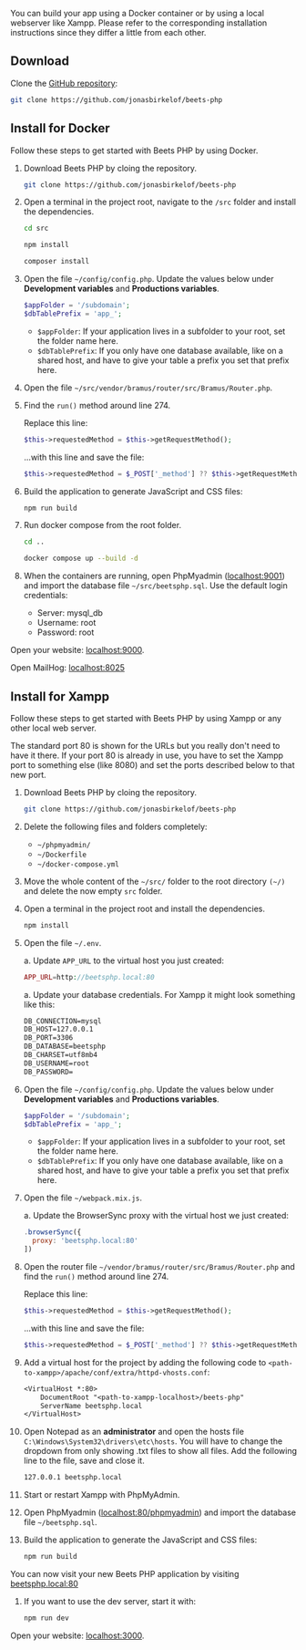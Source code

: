You can build your app using a Docker container or by using a local webserver like Xampp. Please refer to the corresponding installation instructions since they differ a little from each other.

## Download

Clone the [GitHub repository](https://github.com/jonasbirkelof/beets-php):

```bash
git clone https://github.com/jonasbirkelof/beets-php
```

## Install for Docker

Follow these steps to get started with Beets PHP by using Docker.

1. Download Beets PHP by cloing the repository.

    ```bash
    git clone https://github.com/jonasbirkelof/beets-php
    ```

1. Open a terminal in the project root, navigate to the `/src` folder and install the dependencies.
    ```bash
    cd src
    ```

    ```bash
    npm install
    ```
    
    ```bash
    composer install
    ```

1. Open the file `~/config/config.php`. Update the values below under **Development variables** and **Productions variables**.

    ```php title="Example"
    $appFolder = '/subdomain';
	$dbTablePrefix = 'app_';
    ```

    - `$appFolder`: If your application lives in a subfolder to your root, set the folder name here.
    - `$dbTablePrefix`: If you only have one database available, like on a shared host, and have to give your table a prefix you set that prefix here.
    
1. Open the file `~/src/vendor/bramus/router/src/Bramus/Router.php`.

1. Find the `run()` method around line 274. 

    Replace this line:

    ```php
    $this->requestedMethod = $this->getRequestMethod();
    ```

    ...with this line and save the file:

    ```php
    $this->requestedMethod = $_POST['_method'] ?? $this->getRequestMethod();
    ```

1. Build the application to generate JavaScript and CSS files:

    ```bash
    npm run build
    ```

1. Run docker compose from the root folder.

    ```bash
    cd ..
    ```

    ```bash
    docker compose up --build -d
    ```

1. When the containers are running, open PhpMyadmin ([localhost:9001](http://localhost:9001)) and import the database file `~/src/beetsphp.sql`. Use the default login credentials:

    - Server: mysql_db
    - Username: root
    - Password: root

Open your website: [localhost:9000](http://localhost:9000).

Open MailHog: [localhost:8025](http://localhost:8025)

## Install for Xampp

Follow these steps to get started with Beets PHP by using Xampp or any other local web server.

The standard port 80 is shown for the URLs but you really don't need to have it there. If your port 80 is already in use, you have to set the Xampp port to something else (like 8080) and set the ports described below to that new port.

1. Download Beets PHP by cloing the repository.

    ```bash
    git clone https://github.com/jonasbirkelof/beets-php
    ```

1. Delete the following files and folders completely:

	- `~/phpmyadmin/`
	- `~/Dockerfile`
	- `~/docker-compose.yml`

1. Move the whole content of the `~/src/` folder to the root directory `(~/)` and delete the now empty `src` folder.

1. Open a terminal in the project root and install the dependencies.
    ```bash
    npm install
    ```

1. Open the file `~/.env`.

    a. Update `APP_URL` to the virtual host you just created:

    ```php
    APP_URL=http://beetsphp.local:80
    ```

    a. Update your database credentials. For Xampp it might look something like this:

    ```txt
    DB_CONNECTION=mysql
    DB_HOST=127.0.0.1
    DB_PORT=3306
    DB_DATABASE=beetsphp
    DB_CHARSET=utf8mb4
    DB_USERNAME=root
    DB_PASSWORD=
    ```

1. Open the file `~/config/config.php`. Update the values below under **Development variables** and **Productions variables**.

    ```php title="Example"
    $appFolder = '/subdomain';
	$dbTablePrefix = 'app_';
    ```

    - `$appFolder`: If your application lives in a subfolder to your root, set the folder name here.
    - `$dbTablePrefix`: If you only have one database available, like on a shared host, and have to give your table a prefix you set that prefix here.

1. Open the file `~/webpack.mix.js`.

    a. Update the BrowserSync proxy with the virtual host we just created:

    ```js
    .browserSync({
      proxy: 'beetsphp.local:80'
    ])
    ```

1. Open the router file `~/vendor/bramus/router/src/Bramus/Router.php` and find the `run()` method around line 274.

    Replace this line:

    ```php
    $this->requestedMethod = $this->getRequestMethod();
    ```
    
    ...with this line and save the file:

    ```php
    $this->requestedMethod = $_POST['_method'] ?? $this->getRequestMethod();
    ```

1. Add a virtual host for the project by adding the following code to `<path-to-xampp>/apache/conf/extra/httpd-vhosts.conf`:

    ```txt
    <VirtualHost *:80>
        DocumentRoot "<path-to-xampp-localhost>/beets-php"
        ServerName beetsphp.local
    </VirtualHost>
    ```

1. Open Notepad as an **administrator** and open the hosts file `C:\Windows\System32\drivers\etc\hosts`. You will have to change the dropdown from only showing .txt files to show all files. Add the following line to the file, save and close it.

    ```txt
    127.0.0.1 beetsphp.local
    ```

1. Start or restart Xampp with PhpMyAdmin.

1. Open PhpMyadmin ([localhost:80/phpmyadmin](localhost:80/phpmyadmin)) and import the database file `~/beetsphp.sql`.

1. Build the application to generate the JavaScript and CSS files:

    ```bash
    npm run build
    ```

You can now visit your new Beets PHP application by visiting [beetsphp.local:80](beetsphp.local:80)

1. If you want to use the dev server, start it with:

    ```bash
    npm run dev
    ```

Open your website: [localhost:3000](http://localhost:3000).